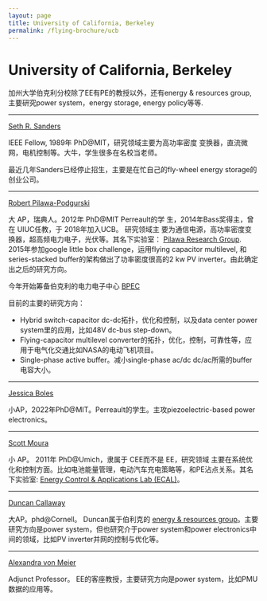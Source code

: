```yaml
---
layout: page
title: University of California, Berkeley 
permalink: /flying-brochure/ucb
---
```

# University of California, Berkeley 

加州大学伯克利分校除了EE有PE的教授以外，还有energy & resources group, 主要研究power system，energy storage, energy policy等等.

---

[Seth R. Sanders](https://www2.eecs.berkeley.edu/Faculty/Homepages/sanders.html)

IEEE Fellow, 1989年 PhD@MIT，研究领域主要为高功率密度
变换器，直流微网，电机控制等。大牛，学生很多在名校当老师。

最近几年Sanders已经停止招生，主要是在忙自己的fly-wheel energy storage的创业公司。

---

[Robert Pilawa-Podgurski](https://www2.eecs.berkeley.edu/Faculty/Homepages/pilawa.html)

大 AP，瑞典人。2012年 PhD@MIT Perreault的学
生，2014年Bass奖得主，曾在 UIUC任教，于 2018年加入UCB。 研究领域主
要为通信电源，高功率密度变换器，超高频电力电子，光伏等。其名下实验室：
[Pilawa Research Group](https://pilawa-group.berkeley.edu/). 2015年参加google little box challenge，运用flying capacitor multilevel, 和series-stacked buffer的架构做出了功率密度很高的2 kw PV inverter。由此确定出之后的研究方向。

今年开始筹备伯克利的电力电子中心
[BPEC](https://bpec.berkeley.edu/)

目前的主要的研究方向：
* Hybrid switch-capacitor dc-dc拓扑，优化和控制，以及data center power system里的应用，比如48V dc-bus step-down。
* Flying-capacitor multilevel converter的拓扑，优化，控制，可靠性等，应用于电气化交通比如NASA的电动飞机项目。
* Single-phase active buffer。减小single-phase ac/dc dc/ac所需的buffer电容大小。

---

[Jessica Boles](https://www2.eecs.berkeley.edu/Faculty/Homepages/boles.html)

小AP，2022年PhD@MIT。Perreault的学生。主攻piezoelectric-based power electronics。

---

[Scott Moura](https://ce.berkeley.edu/people/faculty/moura)

小 AP。 2011年 PhD@Umich，隶属于 CEE而不是 EE，研究领域
主要在系统优化和控制方面。比如电池能量管理，电动汽车充电策略等，和PE沾点关系。其名下实验室: [Energy Control & Applications Lab (ECAL)](https://ecal.berkeley.edu/index.html)。

---

[Duncan Callaway](https://erg.berkeley.edu/people/callaway-duncan/)

大AP。phd@Cornell。 Duncan属于伯利克的 [energy & resources group](https://erg.berkeley.edu/)。主要研究方向是power system，但也研究介于power system和power electronics中间的领域，比如PV inverter并网的控制与优化等。

---

[Alexandra von Meier](https://www2.eecs.berkeley.edu/Faculty/Homepages/vonmeier.html)

Adjunct Professor。 EE的客座教授，主要研究方向是power system，比如PMU数据的应用等。



